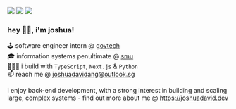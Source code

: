 [<img src="https://img.shields.io/badge/-LeetCode-FFA116?style=for-the-badge&logo=LeetCode&logoColor=black" />](https://leetcode.com/joshdavidang/)
[<img src="https://img.shields.io/badge/LinkedIn-0077B5?style=for-the-badge&logo=linkedin&logoColor=white" />](https://www.linkedin.com/in/joshuadavidang/)
[<img src="https://img.shields.io/badge/website-000000?style=for-the-badge&logo=About.me&logoColor=white" />](https://joshuadavid.dev)
<br />

### hey 👋🏻, i'm joshua!

🕹️ software engineer intern @ [govtech](https://www.tech.gov.sg)  
🎓 information systems penultimate @ [smu](https://computing.smu.edu.sg)    
👷🏻‍♂️ i build with `TypeScript`, `Next.js` & `Python`  
📫 reach me @ joshuadavidang@outlook.sg

i enjoy back-end development, with a strong interest in building and scaling large, complex systems - find out more about me @ https://joshuadavid.dev
